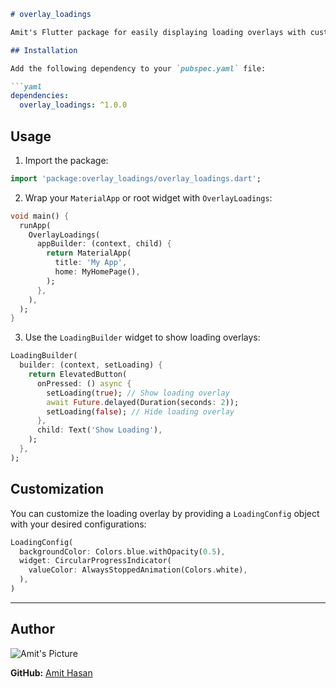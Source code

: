 ```markdown
# overlay_loadings

Amit's Flutter package for easily displaying loading overlays with customizable configurations.

## Installation

Add the following dependency to your `pubspec.yaml` file:

```yaml
dependencies:
  overlay_loadings: ^1.0.0
```

## Usage

1. Import the package:

```dart
import 'package:overlay_loadings/overlay_loadings.dart';
```

2. Wrap your `MaterialApp` or root widget with `OverlayLoadings`:

```dart
void main() {
  runApp(
    OverlayLoadings(
      appBuilder: (context, child) {
        return MaterialApp(
          title: 'My App',
          home: MyHomePage(),
        );
      },
    ),
  );
}
```

3. Use the `LoadingBuilder` widget to show loading overlays:

```dart
LoadingBuilder(
  builder: (context, setLoading) {
    return ElevatedButton(
      onPressed: () async {
        setLoading(true); // Show loading overlay
        await Future.delayed(Duration(seconds: 2));
        setLoading(false); // Hide loading overlay
      },
      child: Text('Show Loading'),
    );
  },
);
```

## Customization

You can customize the loading overlay by providing a `LoadingConfig` object with your desired configurations:

```dart
LoadingConfig(
  backgroundColor: Colors.blue.withOpacity(0.5),
  widget: CircularProgressIndicator(
    valueColor: AlwaysStoppedAnimation(Colors.white),
  ),
)
```

---

## Author

![Amit's Picture](https://avatars.githubusercontent.com/u/66168865)

**GitHub:** [Amit Hasan](https://github.com/amitzero)
```
